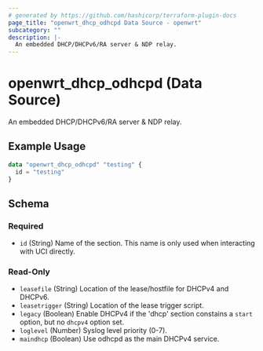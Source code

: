 ```yaml
---
# generated by https://github.com/hashicorp/terraform-plugin-docs
page_title: "openwrt_dhcp_odhcpd Data Source - openwrt"
subcategory: ""
description: |-
  An embedded DHCP/DHCPv6/RA server & NDP relay.
---
```


# openwrt_dhcp_odhcpd (Data Source)

An embedded DHCP/DHCPv6/RA server & NDP relay.

## Example Usage

```terraform
data "openwrt_dhcp_odhcpd" "testing" {
  id = "testing"
}
```

<!-- schema generated by tfplugindocs -->
## Schema

### Required

- `id` (String) Name of the section. This name is only used when interacting with UCI directly.

### Read-Only

- `leasefile` (String) Location of the lease/hostfile for DHCPv4 and DHCPv6.
- `leasetrigger` (String) Location of the lease trigger script.
- `legacy` (Boolean) Enable DHCPv4 if the 'dhcp' section constains a `start` option, but no `dhcpv4` option set.
- `loglevel` (Number) Syslog level priority (0-7).
- `maindhcp` (Boolean) Use odhcpd as the main DHCPv4 service.


